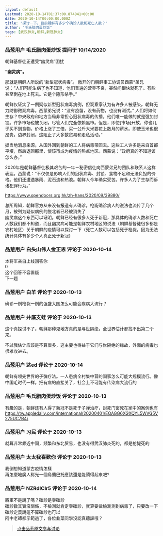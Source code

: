 ```yaml
---
layout: default
Lastmod: 2020-10-14T01:37:00.874841+00:00
date: 2020-10-14T00:00:00.000Z
title: "探讨一下，目前朝鲜有多少个确诊人数和死亡人数？"
author: "毛氏腊肉蛋炒饭"
tags: [武汉肺炎,朝鲜,新冠肺炎]
---
```



### 品葱用户 **毛氏腊肉蛋炒饭** 提问于 10/14/2020
    
朝鲜基督徒正遭受“幽灵病”困扰  
  
**“幽灵病”。**  
  
那就是朝鲜人所说的“新型冠状病毒”。 敞开的门朝鲜事工协调员西蒙\*弟兄说：“人们可能生病了也不知道，他们普遍的营养不良，突然间很快就死了。有些甚至倒在地上死去。它是个隐形杀手。”  
  
朝鲜仅证实了一例疑似新型冠状病毒病例，但观察家认为有许多人被感染。朝鲜无力防御微观病毒。西蒙弟兄说：“没有疫苗，没有药物，也没有测试。” 人们将如何生存？中央政府和地方当局非常担心冠状病毒的传播。他们唯一能做的就是强加封锁。许多市场也被关闭，尽管人们完全依赖黑市。但是，即使\[市场\]开放，你也几乎买不到食物。价格上涨了三倍。买一公斤大米要花上数月的薪水。即使玉米也很昂贵。边界封闭，这阻止了大多数贸易和走私活动。”  
  
据当地消息来源，从国外回到朝鲜的工人将病毒带回去。这些工人许多是来自首都平壤，然后返回那里，使该市成为疫情的热点地区。西蒙说：“政府真的不知道该怎么办。”  
  
2020年是朝鲜基督徒极其艰苦的一年－秘密信徒向西蒙弟兄的团队和联系人这样表达。西蒙说：“不仅仅是影响人们的冠状病毒、封锁、食物不足和无法负担的价格。他们还遭遇暴雨、泥石流和热浪。朝鲜人今年确实受苦。许多人为了生存而诉诸犯罪行为。”  
  
https://www.opendoors.org.hk/zh-hans/2020/09/39880/  
  
总所周知，朝鲜官方从来没有报道有人确诊，枪毙确诊病人的说法也流传了几个月，被列为疑似病例的脱北者已经被消失了  
幽灵病这个东西可以证明，朝鲜已经有很多人死于新冠，那具体的确诊人数和死亡人数我们都不知道，而且幽灵病可能是朝鲜农村地区的说法（朝鲜基督徒很多都是农村地区）关于朝鲜的疫情可以探讨一下（死亡人数可以包括死于枪毙，因为无法统计具体有多少个人真正死于新冠）
    
                

### 品葱用户 **白头山伟人金正恩** 评论于 2020-10-14
        
本将军亲自上线回答你  
0  
这个回答不容置疑  
下一题
        
                

### 品葱用户 **白羊** 评论于 2020-10-13
        
确诊一例枪毙一例的强盛大国怎么可能会疾病大流行？
        
                

### 品葱用户 **井底支蛙** 评论于 2020-10-13
        
这个真探讨不了，朝鲜那种鬼地方真的是与世隔绝，全世界估计都找不出第二个来。  
  
不过我估计应该是不算很多，这主要也得益于它们与世隔绝的缘故，外面的病毒也很难攻进去。
        
                

### 品葱用户 **达ed** 评论于 2020-10-14
        
朝鲜有领先世界的子弹疗法。一人患病全村集中营的国家怎么可能大规模流行。像中国毛时代一样，把有病的直接关了，社会上不可能有传染病大流行的
        
                

### 品葱用户 **毛氏腊肉蛋炒饭** 评论于 2020-10-13
        
有趣的是，朝鲜还有人得了新冠不是死于子弹治疗，封死门窗死在家中的案例也有  
https://tw.appledaily.com/international/20200401/EQAGG6XGXQYL5WVG5V275UC7B4/
        
                

### 品葱用户 **习民** 评论于 2020-10-13
        
就算非常靠近中国，频繁和东北贸易，也没有得武汉肺炎死的，都是枪毙死的
        
                

### 品葱用户 **太太我喜歡你** 评论于 2020-10-13
        
我倒想知道蒙古疫情怎樣  
再怎麼地廣人稀光一個烏蘭巴托應該還是能鬧得起來吧?
        
                

### 品葱用户 **NZRdlClr5** 评论于 2020-10-14
        
將軍不是說了嗎？確診是零確診  
確診數其實沒關係，不檢測就肯定零確診，就算要做檢測測到病毒了，只要改一下確診定義說這不算確診也可以  
阿中老師都示範過了，各位韭菜同學沒認真聽課哦？
        
                





> [点击品葱原文参与讨论](https://pincong.rocks/question/32168)

